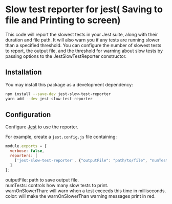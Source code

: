 # Slow test reporter for jest( Saving to file and Printing to screen)

This code will report the slowest tests in your Jest suite, along with their duration and file path. It will also warn you if any tests are running slower than a specified threshold. You can configure the number of slowest tests to report, the output file, and the threshold for warning about slow tests by passing options to the JestSlowTestReporter constructor.

## Installation

You may install this package as a development dependency:

```bash
npm install --save-dev jest-slow-test-reporter
yarn add --dev jest-slow-test-reporter
```

## Configuration

Configure [Jest](https://facebook.github.io/jest/docs/en/configuration.html) to use the reporter.

For example, create a `jest.config.js` file containing:

```javascript
module.exports = {
  verbose: false,
  reporters: [
    ['jest-slow-test-reporter', {"outputFile": "path/to/file", "numTests": 8, "warnOnSlowerThan": 300, "color": true}]
  ]
};
```

outputFile: path to save output file.<br/>
numTests: controls how many slow tests to print.<br/>
warnOnSlowerThan: will warn when a test exceeds this time in milliseconds.<br/>
color: will make the warnOnSlowerThan warning messages print in red.<br/>
